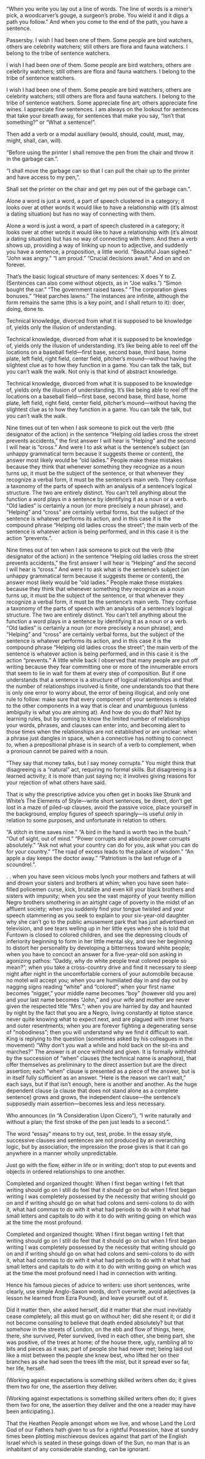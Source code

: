 

“When you write you lay out a line of words. The line of words is a miner’s pick, a woodcarver’s gouge, a surgeon’s probe. You wield it and it digs a path you follow.” And when you come to the end of the path, you have a sentence.

Passersby. I wish I had been one of them. Some people are bird watchers, others are celebrity watchers; still others are flora and fauna watchers. I belong to the tribe of sentence watchers.

I wish I had been one of them. Some people are bird watchers, others are celebrity watchers; still others are flora and fauna watchers. I belong to the tribe of sentence watchers.

I wish I had been one of them. Some people are bird watchers, others are celebrity watchers; still others are flora and fauna watchers. I belong to the tribe of sentence watchers. Some appreciate fine art; others appreciate fine wines. I appreciate fine sentences. I am always on the lookout for sentences that take your breath away, for sentences that make you say, “Isn’t that something?” or “What a sentence!”.

Then add a verb or a modal auxiliary (would, should, could, must, may, might, shall, can, will).

“Before using the printer I shall remove the pen from the chair and throw it in the garbage can.”.

“I shall move the garbage can so that I can pull the chair up to the printer and have access to my pen,”.

Shall set the printer on the chair and get my pen out of the garbage can.”.

Alone a word is just a word, a part of speech clustered in a category; it looks over at other words it would like to have a relationship with (it’s almost a dating situation) but has no way of connecting with them.

Alone a word is just a word, a part of speech clustered in a category; it looks over at other words it would like to have a relationship with (it’s almost a dating situation) but has no way of connecting with them. And then a verb shows up, providing a way of linking up noun to adjective, and suddenly you have a sentence, a proposition, a little world. “Beautiful Joan sighed.” “John was angry.” “I am proud.” “Crucial decisions await.” And on and on forever.

That’s the basic logical structure of many sentences: X does Y to Z. (Sentences can also come without objects, as in “Joe walks.”) “Simon bought the car.” “The government raised taxes.” “The corporation gives bonuses.” “Heat parches lawns.” The instances are infinite, although the form remains the same (this is a key point, and I shall return to it): doer, doing, done to.

Technical knowledge, divorced from what it is supposed to be knowledge of, yields only the illusion of understanding.

Technical knowledge, divorced from what it is supposed to be knowledge of, yields only the illusion of understanding. It’s like being able to reel off the locations on a baseball field—first base, second base, third base, home plate, left field, right field, center field, pitcher’s mound—without having the slightest clue as to how they function in a game. You can talk the talk, but you can’t walk the walk. Not only is that kind of abstract knowledge.

Technical knowledge, divorced from what it is supposed to be knowledge of, yields only the illusion of understanding. It’s like being able to reel off the locations on a baseball field—first base, second base, third base, home plate, left field, right field, center field, pitcher’s mound—without having the slightest clue as to how they function in a game. You can talk the talk, but you can’t walk the walk.

Nine times out of ten when I ask someone to pick out the verb (the designator of the action) in the sentence “Helping old ladies cross the street prevents accidents,” the first answer I will hear is “Helping” and the second I will hear is “cross.” And were I to ask what is the sentence’s subject (an unhappy grammatical term because it suggests theme or content), the answer most likely would be “old ladies.” People make these mistakes because they think that whenever something they recognize as a noun turns up, it must be the subject of the sentence, or that whenever they recognize a verbal form, it must be the sentence’s main verb. They confuse a taxonomy of the parts of speech with an analysis of a sentence’s logical structure. The two are entirely distinct. You can’t tell anything about the function a word plays in a sentence by identifying it as a noun or a verb. “Old ladies” is certainly a noun (or more precisely a noun phrase), and “Helping” and “cross” are certainly verbal forms, but the subject of the sentence is whatever performs its action, and in this case it is the compound phrase “Helping old ladies cross the street”; the main verb of the sentence is whatever action is being performed, and in this case it is the action “prevents.”.

Nine times out of ten when I ask someone to pick out the verb (the designator of the action) in the sentence “Helping old ladies cross the street prevents accidents,” the first answer I will hear is “Helping” and the second I will hear is “cross.” And were I to ask what is the sentence’s subject (an unhappy grammatical term because it suggests theme or content), the answer most likely would be “old ladies.” People make these mistakes because they think that whenever something they recognize as a noun turns up, it must be the subject of the sentence, or that whenever they recognize a verbal form, it must be the sentence’s main verb. They confuse a taxonomy of the parts of speech with an analysis of a sentence’s logical structure. The two are entirely distinct. You can’t tell anything about the function a word plays in a sentence by identifying it as a noun or a verb. “Old ladies” is certainly a noun (or more precisely a noun phrase), and “Helping” and “cross” are certainly verbal forms, but the subject of the sentence is whatever performs its action, and in this case it is the compound phrase “Helping old ladies cross the street”; the main verb of the sentence is whatever action is being performed, and in this case it is the action “prevents.” A little while back I observed that many people are put off writing because they fear committing one or more of the innumerable errors that seem to lie in wait for them at every step of composition. But if one understands that a sentence is a structure of logical relationships and that the number of relationships involved is finite, one understands too that there is only one error to worry about, the error of being illogical, and only one rule to follow: make sure that every component of your sentences is related to the other components in a way that is clear and unambiguous (unless ambiguity is what you are aiming at). And how do you do that? Not by learning rules, but by coming to know the limited number of relationships your words, phrases, and clauses can enter into, and becoming alert to those times when the relationships are not established or are unclear: when a phrase just dangles in space, when a connective has nothing to connect to, when a prepositional phrase is in search of a verb to complement, when a pronoun cannot be paired with a noun.

“They say that money talks, but I say money corrupts.” You might think that disagreeing is a “natural” act, requiring no formal skills. But disagreeing is a learned activity; it is more than just saying no; it involves giving reasons for your rejection of what others have said.

That is why the prescriptive advice you often get in books like Strunk and White’s The Elements of Style—write short sentences, be direct, don’t get lost in a maze of piled-up clauses, avoid the passive voice, place yourself in the background, employ figures of speech sparingly—is useful only in relation to some purposes, and unfortunate in relation to others.

“A stitch in time saves nine.” “A bird in the hand is worth two in the bush.” “Out of sight, out of mind.” “Power corrupts and absolute power corrupts absolutely.” “Ask not what your country can do for you, ask what you can do for your country.” “The road of excess leads to the palace of wisdom.” “An apple a day keeps the doctor away.” “Patriotism is the last refuge of a scoundrel.”.

. . when you have seen vicious mobs lynch your mothers and fathers at will and drown your sisters and brothers at whim; when you have seen hate-filled policemen curse, kick, brutalize and even kill your black brothers and sisters with impunity; when you see the vast majority of your twenty million Negro brothers smothering in an airtight cage of poverty in the midst of an affluent society; when you suddenly find your tongue twisted and your speech stammering as you seek to explain to your six-year-old daughter why she can’t go to the public amusement park that has just advertised on television, and see tears welling up in her little eyes when she is told that Funtown is closed to colored children, and see the depressing clouds of inferiority beginning to form in her little mental sky, and see her beginning to distort her personality by developing a bitterness toward white people; when you have to concoct an answer for a five-year-old son asking in agonizing pathos: “Daddy, why do white people treat colored people so mean?”; when you take a cross-country drive and find it necessary to sleep night after night in the uncomfortable corners of your automobile because no motel will accept you; when you are humiliated day in and day out by nagging signs reading “white” and “colored”; when your first name becomes “nigger,” your middle name becomes “boy” (however old you are) and your last name becomes “John,” and your wife and mother are never given the respected title “Mrs.”; when you are harried by day and haunted by night by the fact that you are a Negro, living constantly at tiptoe stance never quite knowing what to expect next, and are plagued with inner fears and outer resentments; when you are forever fighting a degenerating sense of “nobodiness”; then you will understand why we find it difficult to wait. King is replying to the question (sometimes asked by his colleagues in the movement) “Why don’t you wait a while and hold back on the sit-ins and marches?” The answer is at once withheld and given. It is formally withheld by the succession of “when” clauses (the technical name is anaphora), that offer themselves as preliminary to the direct assertion but are the direct assertion; each “when” clause is presented as a piece of the answer, but is in itself fully sufficient as an answer. “Here is the reason we can’t wait,” each says, but if that isn’t enough, here is another and another. As the huge dependent clause (a clause that does not stand alone as a complete sentence) grows and grows, the independent clause—the sentence’s supposedly main assertion—becomes less and less necessary.

Who announces (in “A Consideration Upon Cicero”), “I write naturally and without a plan; the first stroke of the pen just leads to a second.”.

The word “essay” means to try out, test, probe. In the essay style, successive clauses and sentences are not produced by an overarching logic, but by association; the impression the prose gives is that it can go anywhere in a manner wholly unpredictable.

Just go with the flow, either in life or in writing; don’t stop to put events and objects in ordered relationships to one another.

Completed and organized thought: When I first began writing I felt that writing should go on I still do feel that it should go on but when I first began writing I was completely possessed by the necessity that writing should go on and if writing should go on what had colons and semi-colons to do with it, what had commas to do with it what had periods to do with it what had small letters and capitals to do with it to do with writing going on which was at the time the most profound.

Completed and organized thought: When I first began writing I felt that writing should go on I still do feel that it should go on but when I first began writing I was completely possessed by the necessity that writing should go on and if writing should go on what had colons and semi-colons to do with it, what had commas to do with it what had periods to do with it what had small letters and capitals to do with it to do with writing going on which was at the time the most profound need I had in connection with writing.

Hence his famous pieces of advice to writers: use short sentences, write clearly, use simple Anglo-Saxon words, don’t overwrite, avoid adjectives (a lesson he learned from Ezra Pound), and leave yourself out of it.

Did it matter then, she asked herself, did it matter that she must inevitably cease completely; all this must go on without her; did she resent it; or did it not become consoling to believe that death ended absolutely? but that somehow in the streets of London, on the ebb and flow of things, here, there, she survived, Peter survived, lived in each other, she being part, she was positive, of the trees at home; of the house there, ugly, rambling all to bits and pieces as it was; part of people she had never met; being laid out like a mist between the people she knew best, who lifted her on their branches as she had seen the trees lift the mist, but it spread ever so far, her life, herself.

(Working against expectations is something skilled writers often do; it gives them two for one, the assertion they deliver.

(Working against expectations is something skilled writers often do; it gives them two for one, the assertion they deliver and the one a reader may have been anticipating.).

That the Heathen People amongst whom we live, and whose Land the Lord God of our Fathers hath given to us for a rightful Possession, have at sundry times been plotting mischievous devices against that part of the English Israel which is seated in these goings down of the Sun, no man that is an inhabitant of any considerable standing, can be ignorant.



